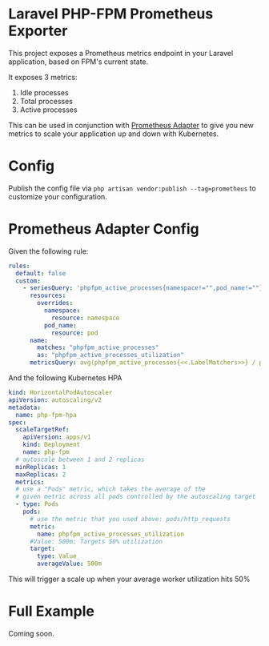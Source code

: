 # Laravel PHP-FPM Prometheus Exporter

This project exposes a Prometheus metrics endpoint in your Laravel application, based on FPM's current state. 

It exposes 3 metrics:

1. Idle processes
2. Total processes
3. Active processes

This can be used in conjunction with [Prometheus Adapter](https://github.com/kubernetes-sigs/prometheus-adapter) to give you new metrics to scale your application up and down with Kubernetes.

# Config
Publish the config file via
`php artisan vendor:publish --tag=prometheus`
to customize your configuration.

# Prometheus Adapter Config

Given the following rule:

```yml
rules:
  default: false
  custom:
    - seriesQuery: 'phpfpm_active_processes{namespace!="",pod_name!=""}'
      resources:
        overrides:
          namespace:
            resource: namespace
          pod_name:
            resource: pod
      name:
        matches: "phpfpm_active_processes"
        as: "phpfpm_active_processes_utilization"
      metricsQuery: avg(phpfpm_active_processes{<<.LabelMatchers>>} / phpfpm_total_processes{<<.LabelMatchers>>}) by (<<.GroupBy>>)
```

And the following Kubernetes HPA

```yml
kind: HorizontalPodAutoscaler
apiVersion: autoscaling/v2
metadata:
  name: php-fpm-hpa
spec:
  scaleTargetRef:
    apiVersion: apps/v1
    kind: Deployment
    name: php-fpm
  # autoscale between 1 and 2 replicas
  minReplicas: 1
  maxReplicas: 2
  metrics:
  # use a "Pods" metric, which takes the average of the
  # given metric across all pods controlled by the autoscaling target
  - type: Pods
    pods:
      # use the metric that you used above: pods/http_requests
      metric:
        name: phpfpm_active_processes_utilization
      #Value: 500m: Targets 50% utilization
      target:
        type: Value
        averageValue: 500m
```

This will trigger a scale up when your average worker utilization hits 50%

# Full Example
Coming soon.